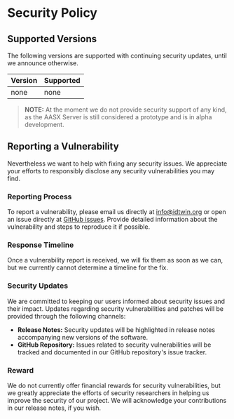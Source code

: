 # Security Policy

## Supported Versions

The following versions are supported with continuing security updates, until we announce otherwise.

| Version | Supported |
|---------|-----------|
| none    | none      |

> **NOTE:** At the moment we do not provide security support of any kind, as the AASX Server is still considered a prototype and is in alpha development.

## Reporting a Vulnerability

Nevertheless we want to help with fixing any security issues. We appreciate your efforts to responsibly disclose any security vulnerabilities you may find.

### Reporting Process

To report a vulnerability, please email us directly at  info@idtwin.org or open an issue directly at [GitHub issues](https://github.com/admin-shell-io/aasx-server/issues). Provide detailed information about the vulnerability and steps to reproduce it if possible.

### Response Timeline

Once a vulnerability report is received, we will fix them as soon as we can, but we currently cannot determine a timeline for the fix.

### Security Updates

We are committed to keeping our users informed about security issues and their impact. Updates regarding security vulnerabilities and patches will be provided through the following channels:

- **Release Notes:** Security updates will be highlighted in release notes accompanying new versions of the software.
- **GitHub Repository:** Issues related to security vulnerabilities will be tracked and documented in our GitHub repository's issue tracker.

### Reward

We do not currently offer financial rewards for security vulnerabilities, but we greatly appreciate the efforts of security researchers in helping us improve the security of our project. We will acknowledge your contributions in our release notes, if you wish.

